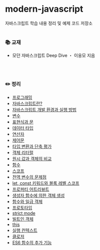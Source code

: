 # modern-javascript
자바스크립트 학습 내용 정리 및 예제 코드 저장소
<br>
<br>

### 📚 교재
- 모던 자바스크립트 Deep Dive ・ 이웅모 지음
<br>
<br>

### ✏️ 정리  
- [프로그래밍](https://ssena.notion.site/01-57a827c9adfe4f2d8b49ab4115bf9410)<br>
- [자바스크립트란?](https://ssena.notion.site/02-27a88d3f74f44f1ca149b4db7fa62ab7)<br>
- [자바스크립트 개발 환경과 실행 방법](https://ssena.notion.site/03-9637a5ba25314087a9e08deec3be7798)<br>
- [변수](https://ssena.notion.site/04-ac063fd83e804582818fd44b7b75d72e)<br>
- [표현식과 문](https://ssena.notion.site/05-c3f4edd4354a4002a597d8444711615e)<br>
- [데이터 타입](https://ssena.notion.site/06-d63c99a2203c47619bbd6bf095aa930a)<br>
- [연산자](https://ssena.notion.site/07-b8c493fff648454bb17d4082fa16171d)<br>
- [제어문](https://ssena.notion.site/08-715cb30808e54cf3b89a666db143a0a5)<br>
- [타입 변환과 단축 평가](https://ssena.notion.site/09-ef46c2e45ef944a98d8ba8fbf33a4464)<br>
- [객체 리터럴](https://ssena.notion.site/10-13ef3bcc9280466782ec57472bf276b1)<br>
- [원시 값과 객체의 비교](https://ssena.notion.site/11-45a6b8808b924867a98b173140b85c32)<br>
- [함수](https://ssena.notion.site/12-a9ed8aabb0284e528db2aacdde18d63b)<br>
- [스코프](https://ssena.notion.site/13-6203a071b81f4fc8b3219eb88caa587c)<br>
- [전역 변수의 문제점](https://ssena.notion.site/14-4681ee968a034db88b6e84ec1c35dead)<br>
- [let, const 키워드와 블록 레벨 스코프](https://ssena.notion.site/15-let-const-3433b78591d544a787461b05da28b6ab)<br>
- [프로퍼티 어트리뷰트](https://ssena.notion.site/16-1c29695b0e1848e7a4288af3a01ad3d2)<br>
- [생성자 함수에 의한 객체 생성](https://ssena.notion.site/17-3378b9d3969c4597a4f53b2d8ef8dcde)<br>
- [함수와 일급 객체](https://ssena.notion.site/18-82556bcb9c58474482cda37a77b37707)<br>
- [프로토타입](https://ssena.notion.site/19-b26b4bfa686041499f3101f73facccb9)<br>
- [strict mode](https://ssena.notion.site/20-strict-mode-a9de647fbb764efd94ca2e449a39f4a4)<br>
- [빌트인 객체](https://ssena.notion.site/21-bfe6089f5d35472da3289037a2a03f1e)<br>
- [this](https://ssena.notion.site/22-this-daa78b914e0543bab8d3e0a8abffe57a)<br>
- [실행 컨텍스트](https://ssena.notion.site/23-b797df793aa64a28a34113368d48a6f8)<br>
- [클로저](https://ssena.notion.site/24-3f5281ba0a9248b599cafe100d8a5940)<br>
- [ES6 함수의 추가 기능](https://ssena.notion.site/26-ES6-b8bd8efa03c84934a426b809398bc6d3?pvs=4)<br>